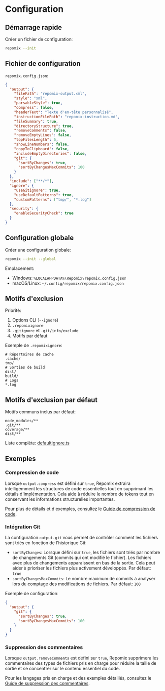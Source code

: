 # Configuration

## Démarrage rapide

Créer un fichier de configuration:
```bash
repomix --init
```

## Fichier de configuration

`repomix.config.json`:
```json
{
  "output": {
    "filePath": "repomix-output.xml",
    "style": "xml",
    "parsableStyle": true,
    "compress": false,
    "headerText": "Texte d'en-tête personnalisé",
    "instructionFilePath": "repomix-instruction.md",
    "fileSummary": true,
    "directoryStructure": true,
    "removeComments": false,
    "removeEmptyLines": false,
    "topFilesLength": 5,
    "showLineNumbers": false,
    "copyToClipboard": false,
    "includeEmptyDirectories": false,
    "git": {
      "sortByChanges": true,
      "sortByChangesMaxCommits": 100
    }
  },
  "include": ["**/*"],
  "ignore": {
    "useGitignore": true,
    "useDefaultPatterns": true,
    "customPatterns": ["tmp/", "*.log"]
  },
  "security": {
    "enableSecurityCheck": true
  }
}
```

## Configuration globale

Créer une configuration globale:
```bash
repomix --init --global
```

Emplacement:
- Windows: `%LOCALAPPDATA%\Repomix\repomix.config.json`
- macOS/Linux: `~/.config/repomix/repomix.config.json`

## Motifs d'exclusion

Priorité:
1. Options CLI (`--ignore`)
2. `.repomixignore`
3. `.gitignore` et `.git/info/exclude`
4. Motifs par défaut

Exemple de `.repomixignore`:
```text
# Répertoires de cache
.cache/
tmp/
# Sorties de build
dist/
build/
# Logs
*.log
```

## Motifs d'exclusion par défaut

Motifs communs inclus par défaut:
```text
node_modules/**
.git/**
coverage/**
dist/**
```

Liste complète: [defaultIgnore.ts](https://github.com/yamadashy/repomix/blob/main/src/config/defaultIgnore.ts)

## Exemples

### Compression de code

Lorsque `output.compress` est défini sur `true`, Repomix extraira intelligemment les structures de code essentielles tout en supprimant les détails d'implémentation. Cela aide à réduire le nombre de tokens tout en conservant les informations structurelles importantes.

Pour plus de détails et d'exemples, consultez le [Guide de compression de code](code-compress).

### Intégration Git

La configuration `output.git` vous permet de contrôler comment les fichiers sont triés en fonction de l'historique Git:
- `sortByChanges`: Lorsque défini sur `true`, les fichiers sont triés par nombre de changements Git (commits qui ont modifié le fichier). Les fichiers avec plus de changements apparaissent en bas de la sortie. Cela peut aider à prioriser les fichiers plus activement développés. Par défaut: `true`
- `sortByChangesMaxCommits`: Le nombre maximum de commits à analyser lors du comptage des modifications de fichiers. Par défaut: `100`

Exemple de configuration:
```json
{
  "output": {
    "git": {
      "sortByChanges": true,
      "sortByChangesMaxCommits": 100
    }
  }
}
```

### Suppression des commentaires

Lorsque `output.removeComments` est défini sur `true`, Repomix supprimera les commentaires des types de fichiers pris en charge pour réduire la taille de sortie et se concentrer sur le contenu essentiel du code.

Pour les langages pris en charge et des exemples détaillés, consultez le [Guide de suppression des commentaires](comment-removal).
